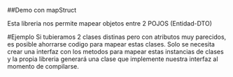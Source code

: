 ##Demo con mapStruct

Esta libreria nos permite mapear objetos entre 2 POJOS (Entidad-DTO)

#Ejemplo
Si tubieramos 2 clases distinas pero con atributos muy parecidos, es 
posible ahorrarse codigo para mapear estas clases. Solo se necesita 
crear una interfaz con los metodos para mapear estas instancias de clases
y la propia libreria generará una clase que implemente nuestra interfaz
al momento de compilarse.